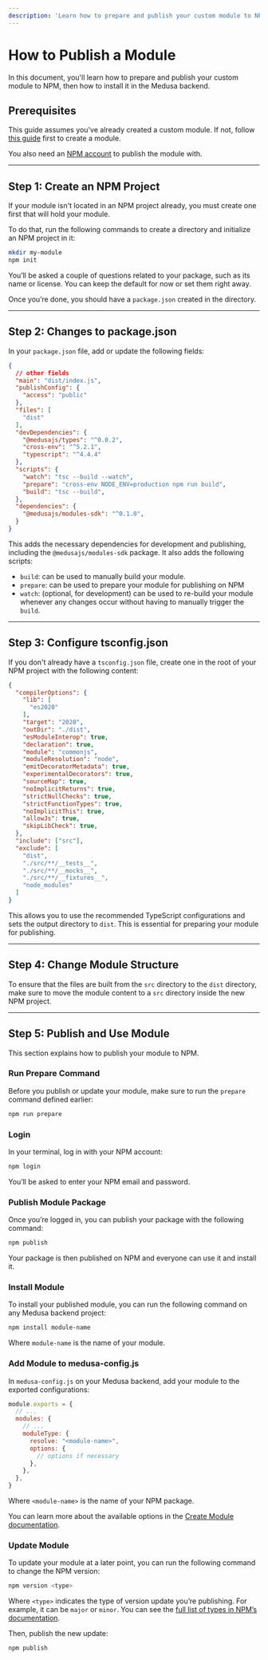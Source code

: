 ```yaml
---
description: 'Learn how to prepare and publish your custom module to NPM, then how to install it in the Medusa backend.'
---
```


# How to Publish a Module

In this document, you'll learn how to prepare and publish your custom module to NPM, then how to install it in the Medusa backend.

## Prerequisites

This guide assumes you've already created a custom module. If not, follow [this guide](./create.mdx) first to create a module.

You also need an [NPM account](https://www.npmjs.com/signup) to publish the module with.

---

## Step 1: Create an NPM Project

If your module isn't located in an NPM project already, you must create one first that will hold your module.

To do that, run the following commands to create a directory and initialize an NPM project in it:

```bash npm2yarn
mkdir my-module
npm init
```

You’ll be asked a couple of questions related to your package, such as its name or license. You can keep the default for now or set them right away.

Once you’re done, you should have a `package.json` created in the directory.

---

## Step 2: Changes to package.json

In your `package.json` file, add or update the following fields:

```json title=package.json
{
  // other fields
  "main": "dist/index.js",
  "publishConfig": {
    "access": "public"
  },
  "files": [
    "dist"
  ],
  "devDependencies": {
    "@medusajs/types": "^0.0.2",
    "cross-env": "^5.2.1",
    "typescript": "^4.4.4"
  },
  "scripts": {
    "watch": "tsc --build --watch",
    "prepare": "cross-env NODE_ENV=production npm run build",
    "build": "tsc --build",
  },
  "dependencies": {
    "@medusajs/modules-sdk": "^0.1.0",
  }
}
```

This adds the necessary dependencies for development and publishing, including the `@medusajs/modules-sdk` package. It also adds the following scripts:

- `build`: can be used to manually build your module.
- `prepare`: can be used to prepare your module for publishing on NPM
- `watch`: (optional, for development) can be used to re-build your module whenever any changes occur without having to manually trigger the `build`.

---

## Step 3: Configure tsconfig.json

If you don't already have a `tsconfig.json` file, create one in the root of your NPM project with the following content:

```json title=tsconfig.json
{
  "compilerOptions": {
    "lib": [
      "es2020"
    ],
    "target": "2020",
    "outDir": "./dist",
    "esModuleInterop": true,
    "declaration": true,
    "module": "commonjs",
    "moduleResolution": "node",
    "emitDecoratorMetadata": true,
    "experimentalDecorators": true,
    "sourceMap": true,
    "noImplicitReturns": true,
    "strictNullChecks": true,
    "strictFunctionTypes": true,
    "noImplicitThis": true,
    "allowJs": true,
    "skipLibCheck": true,
  },
  "include": ["src"],
  "exclude": [
    "dist",
    "./src/**/__tests__",
    "./src/**/__mocks__",
    "./src/**/__fixtures__",
    "node_modules"
  ]
}
```

This allows you to use the recommended TypeScript configurations and sets the output directory to `dist`. This is essential for preparing your module for publishing.

---

## Step 4: Change Module Structure

To ensure that the files are built from the `src` directory to the `dist` directory, make sure to move the module content to a `src` directory inside the new NPM project.

---

## Step 5: Publish and Use Module

This section explains how to publish your module to NPM.

### Run Prepare Command

Before you publish or update your module, make sure to run the `prepare` command defined earlier:

```bash npm2yarn
npm run prepare
```

### Login

In your terminal, log in with your NPM account:

```bash
npm login
```

You’ll be asked to enter your NPM email and password.

### Publish Module Package

Once you’re logged in, you can publish your package with the following command:

```bash
npm publish
```

Your package is then published on NPM and everyone can use it and install it.

### Install Module

To install your published module, you can run the following command on any Medusa backend project:

```bash
npm install module-name
```

Where `module-name` is the name of your module.

### Add Module to medusa-config.js

In `medusa-config.js` on your Medusa backend, add your module to the exported configurations:

```js title=medusa-config.js
module.exports = {
  // ...
  modules: { 
    // ...
    moduleType: {
      resolve: "<module-name>", 
      options: {
        // options if necessary
      },
    },
  },
}
```

Where `<module-name>` is the name of your NPM package.

You can learn more about the available options in the [Create Module documentation](./create.mdx#step-3-reference-module).

### Update Module

To update your module at a later point, you can run the following command to change the NPM version:

```bash
npm version <type>
```

Where `<type>` indicates the type of version update you’re publishing. For example, it can be `major` or `minor`. You can see the [full list of types in NPM’s documentation](https://docs.npmjs.com/cli/v8/commands/npm-version).

Then, publish the new update:

```bash
npm publish
```
